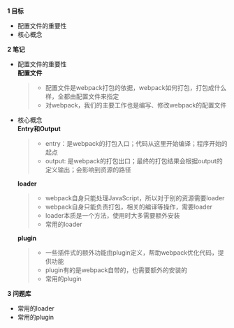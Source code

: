 
**1 目标**
* 配置文件的重要性
* 核心概念

**2 笔记**
* 配置文件的重要性  
    **配置文件**
    > * 配置文件是webpack打包的依据，webpack如何打包，打包成什么样，全都由配置文件来指定  
    > * 对webpack，我们的主要工作也是编写、修改webpack的配置文件  

* 核心概念  
    **Entry和Output**
    > * entry：是webpack的打包入口；代码从这里开始编译；程序开始的起点  
    > * output: 是webpack的打包出口；最终的打包结果会根据output的定义输出；会影响到资源的路径   

    **loader**
    > * webpack自身只能处理JavaScript，所以对于别的资源需要loader  
    > * webpack自身只能负责打包，相关的编译等操作，需要loader  
    > * loader本质是一个方法，使用时大多需要额外安装
    > * 常用的loader  

    **plugin**
    > * 一些插件式的额外功能由plugin定义，帮助webpack优化代码，提供功能  
    > * plugin有的是webpack自带的，也需要额外的安装的  
    > * 常用的plugin

**3 问题库**
* 常用的loader  
* 常用的plugin  